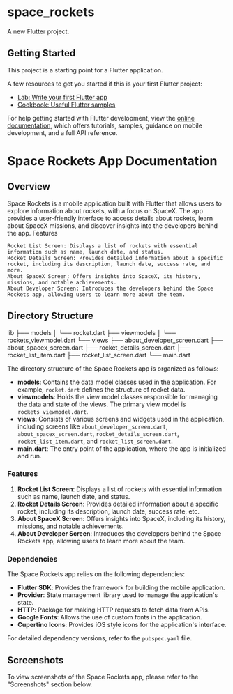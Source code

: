 # space_rockets

A new Flutter project.

## Getting Started

This project is a starting point for a Flutter application.

A few resources to get you started if this is your first Flutter project:

- [Lab: Write your first Flutter app](https://docs.flutter.dev/get-started/codelab)
- [Cookbook: Useful Flutter samples](https://docs.flutter.dev/cookbook)

For help getting started with Flutter development, view the
[online documentation](https://docs.flutter.dev/), which offers tutorials,
samples, guidance on mobile development, and a full API reference.


# Space Rockets App Documentation
## Overview

Space Rockets is a mobile application built with Flutter that allows users to explore information about rockets, with a focus on SpaceX. The app provides a user-friendly interface to access details about rockets, learn about SpaceX missions, and discover insights into the developers behind the app.
Features

    Rocket List Screen: Displays a list of rockets with essential information such as name, launch date, and status.
    Rocket Details Screen: Provides detailed information about a specific rocket, including its description, launch date, success rate, and more.
    About SpaceX Screen: Offers insights into SpaceX, its history, missions, and notable achievements.
    About Developer Screen: Introduces the developers behind the Space Rockets app, allowing users to learn more about the team.

## Directory Structure

lib
├── models
│   └── rocket.dart
├── viewmodels
│   └── rockets_viewmodel.dart
└── views
    ├── about_developer_screen.dart
    ├── about_spacex_screen.dart
    ├── rocket_details_screen.dart
    ├── rocket_list_item.dart
    ├── rocket_list_screen.dart
└── main.dart


The directory structure of the Space Rockets app is organized as follows:
- **models**: Contains the data model classes used in the application. For example, `rocket.dart` defines the structure of rocket data.
- **viewmodels**: Holds the view model classes responsible for managing the data and state of the views. The primary view model is `rockets_viewmodel.dart`.
- **views**: Consists of various screens and widgets used in the application, including screens like `about_developer_screen.dart`, `about_spacex_screen.dart`, `rocket_details_screen.dart`, `rocket_list_item.dart`, and `rocket_list_screen.dart`.
- **main.dart**: The entry point of the application, where the app is initialized and run.

### Features

1. **Rocket List Screen**: Displays a list of rockets with essential information such as name, launch date, and status.
2. **Rocket Details Screen**: Provides detailed information about a specific rocket, including its description, launch date, success rate, etc.
3. **About SpaceX Screen**: Offers insights into SpaceX, including its history, missions, and notable achievements.
4. **About Developer Screen**: Introduces the developers behind the Space Rockets app, allowing users to learn more about the team.

### Dependencies

The Space Rockets app relies on the following dependencies:
- **Flutter SDK**: Provides the framework for building the mobile application.
- **Provider**: State management library used to manage the application's state.
- **HTTP**: Package for making HTTP requests to fetch data from APIs.
- **Google Fonts**: Allows the use of custom fonts in the application.
- **Cupertino Icons**: Provides iOS style icons for the application's interface.

For detailed dependency versions, refer to the `pubspec.yaml` file.

## Screenshots

To view screenshots of the Space Rockets app, please refer to the "Screenshots" section below.

